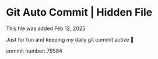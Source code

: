 # Git Auto Commit | Hidden File

This file was added Feb 12, 2025

Just for fun and keeping my daily git commit active 🤪

commit number: 79584
